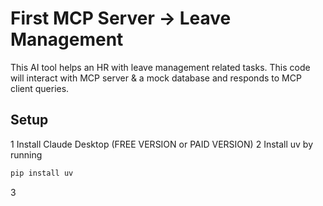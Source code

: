 # First MCP Server -> Leave Management

This AI tool helps an HR with leave management related tasks. This code will interact with MCP server & a mock database and responds to MCP client queries.

## Setup

1 Install Claude Desktop (FREE VERSION or PAID VERSION)
2 Install uv by running
```bash
pip install uv
```
3 